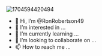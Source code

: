 ![1704594420494](https://github.com/RonRobertson49/assets/155919745/53d6d50a-5efc-43c2-a61e-3da73319f6a5)
- 👋 Hi, I’m @RonRobertson49
- 👀 I’m interested in ...
- 🌱 I’m currently learning ...
- 💞️ I’m looking to collaborate on ...
- 📫 How to reach me ...

<!---
RonRobertson49 is a ✨ special ✨ repository because its `README.md` (this file) appears on your GitHub profile.
You can click the Preview link to take a look at your changes.
--->
